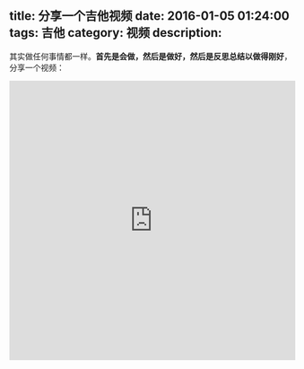 title: 分享一个吉他视频
date: 2016-01-05 01:24:00
tags: 吉他
category: 视频
description:
---

其实做任何事情都一样。**首先是会做，然后是做好，然后是反思总结以做得刚好**，分享一个视频：

<!--more-->

<iframe height=498 width=510 src="http://player.youku.com/embed/XMTI5NTkxOTA0MA==" frameborder=0 allowfullscreen></iframe>